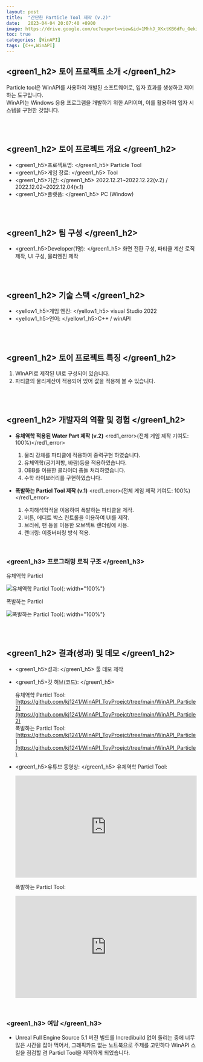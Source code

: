 ```yaml
---
layout: post
title:  "간단한 Particle Tool 제작 (v.2)"
date:   2023-04-04 20:07:40 +0900
image: https://drive.google.com/uc?export=view&id=1MhhJ_XKxtKB6dFu_GekihZ9NsH8UQAWD
toc: true
categories: [WinAPI]
tags: [C++,WinAPI]
---
```


## <green1_h2> 토이 프로젝트 소개 </green1_h2>

Particle tool은 WinAPI를 사용하여 개발된 소프트웨어로, 입자 효과를 생성하고 제어하는 도구입니다.  
WinAPI는 Windows 응용 프로그램을 개발하기 위한 API이며, 이를 활용하여 입자 시스템을 구현한 것입니다.  

<br>
<br>

## <green1_h2> 토이 프로젝트 개요 </green1_h2>

- <span><green1_h5>프로젝트명: </green1_h5> Particle Tool</span>
- <span><green1_h5>게임 장르: </green1_h5> Tool </span>
- <span><green1_h5>기간: </green1_h5> 2022.12.21~2022.12.22(v.2) / 2022.12.02~2022.12.04(v.1) </span>
- <span><green1_h5>플랫폼: </green1_h5> PC (Window)</span> 

<br>
<br>

## <green1_h2> 팀 구성 </green1_h2>

- <span><green1_h5>Developer(1명): </green1_h5> 화면 전환 구성, 파티클 계산 로직 제작, UI 구성, 물리엔진 제작</span>

<br>
<br>

## <green1_h2> 기술 스택 </green1_h2>

- <span><yellow1_h5>게임 엔진: </yellow1_h5> visual Studio 2022 </span>
- <span><yellow1_h5>언어: </yellow1_h5>C++ / winAPI</span>

<br>
<br>

## <green1_h2> 토이 프로젝트 특징 </green1_h2>

1. WInAPI로 제작된 UI로 구성되어 있습니다.
2. 파티클의 물리계산이 적용되어 있어 값을 적용해 볼 수 있습니다.

<br>
<br>

## <green1_h2> 개발자의 역활 및 경험 </green1_h2>

- **유체역학 적용된 Water Part 제작 (v.2)** <span><red1_error>(전체 게임 제작 기여도: 100%)</red1_error></span>
    1. 물리 강체를 파티클에 적용하여 중력구현 하였습니다.
    2. 유체역학(공기저항, 바람)등을 적용하였습니다.
    3. OBB를 이용한 콜라이더 충돌 처리하였습니다.
    4. 수학 라이브러리를 구현하였습니다.
 

- **폭발하는 Particl Tool 제작 (v.1)** <span><red1_error>(전체 게임 제작 기여도: 100%)</red1_error></span>
    1. 수치해석학적을 이용하여 폭발하는 파티클을 제작.
    2. 버튼, 에디트 박스 컨트롤을 이용하여 UI를 제작.
    3. 브러쉬, 팬 등을 이용한 오브젝트 랜더링에 사용.
    4. 랜더링: 이중버퍼링 방식 적용.

<br>

### <green1_h3> 프로그래밍 로직 구조 </green1_h3>

<p><green1_h5>유체역학 Particl</green1_h5></p>

![유체역학 Particl Tool](https://drive.google.com/uc?export=view&id=1MhhJ_XKxtKB6dFu_GekihZ9NsH8UQAWD){: width="100%"}

<p><green1_h5>폭발하는 Particl</green1_h5></p>

![폭발하는 Particl Tool](https://drive.google.com/uc?export=view&id=1SjSy2DLP-7ak1raaIup2Re3XzlvKdaSz){: width="100%"}

<br>
<br>

## <green1_h2> 결과(성과) 및 데모 </green1_h2>

- <span><green1_h5>성과: </green1_h5> 툴 데모 제작 </span>
- <green1_h5>깃 허브(코드): </green1_h5>

    유체역학 Particl Tool: [https://github.com/kj1241/WinAPI_ToyProejct/tree/main/WinAPI_Particle2](https://github.com/kj1241/WinAPI_ToyProejct/tree/main/WinAPI_Particle2)  
    폭발하는 Particl Tool: [https://github.com/kj1241/WinAPI_ToyProejct/tree/main/WinAPI_Particle](https://github.com/kj1241/WinAPI_ToyProejct/tree/main/WinAPI_Particle)  

- <green1_h5>유튜브 동영상: </green1_h5> 
    유체역학 Particl Tool: 
    <iframe width="100%" style="aspect-ratio:16/9" src="https://www.youtube.com/embed/WWH5v5rbWY0" title="ParticleToyProjcet2(WInAPI)" frameborder="0" allow="accelerometer; autoplay; clipboard-write; encrypted-media; gyroscope; picture-in-picture; web-share" allowfullscreen></iframe>

    폭발하는 Particl Tool: 
    <iframe width="100%" style="aspect-ratio:16/9" src="https://www.youtube.com/embed/0KmnYV9FBWs" title="ParticleToyProjcet(WinAPI)" frameborder="0" allow="accelerometer; autoplay; clipboard-write; encrypted-media; gyroscope; picture-in-picture; web-share" allowfullscreen></iframe>

<br>

### <green1_h3> 여담 </green1_h3>

- Unreal Full Engine Source 5.1 버전 빌드를 Incredibuild 없이 돌리는 중에 너무 많은 시간을 잡아 먹어서, 그래픽카드 없는 노트북으로 주제를 고민하다 WinAPI 스킬을 점검할 겸 Particl Tool을 제작하게 되었습니다.



